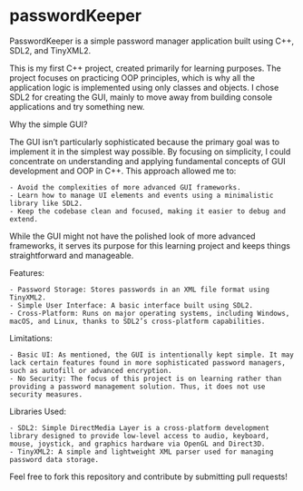 # passwordKeeper

PasswordKeeper is a simple password manager application built using C++, SDL2, and TinyXML2.

This is my first C++ project, created primarily for learning purposes. The project focuses on practicing OOP principles, which is why all the application logic is implemented using only classes and objects. I chose SDL2 for creating the GUI, mainly to move away from building console applications and try something new.

Why the simple GUI?

The GUI isn’t particularly sophisticated because the primary goal was to implement it in the simplest way possible. By focusing on simplicity, I could concentrate on understanding and applying fundamental concepts of GUI development and OOP in C++. This approach allowed me to:

  	- Avoid the complexities of more advanced GUI frameworks.
	- Learn how to manage UI elements and events using a minimalistic library like SDL2.
	- Keep the codebase clean and focused, making it easier to debug and extend.

While the GUI might not have the polished look of more advanced frameworks, it serves its purpose for this learning project and keeps things straightforward and manageable.

Features:

  	- Password Storage: Stores passwords in an XML file format using TinyXML2.
	- Simple User Interface: A basic interface built using SDL2.
	- Cross-Platform: Runs on major operating systems, including Windows, macOS, and Linux, thanks to SDL2’s cross-platform capabilities.

Limitations:

	- Basic UI: As mentioned, the GUI is intentionally kept simple. It may lack certain features found in more sophisticated password managers, such as autofill or advanced encryption.
 	- No Security: The focus of this project is on learning rather than providing a password management solution. Thus, it does not use security measures.
 
Libraries Used:

  	- SDL2: Simple DirectMedia Layer is a cross-platform development library designed to provide low-level access to audio, keyboard, mouse, joystick, and graphics hardware via OpenGL and Direct3D.
	- TinyXML2: A simple and lightweight XML parser used for managing password data storage.

Feel free to fork this repository and contribute by submitting pull requests!
